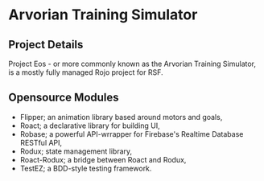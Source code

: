 # Arvorian Training Simulator

## Project Details

Project Eos - or more commonly known as the Arvorian Training Simulator, is a mostly fully managed Rojo project for RSF. 




## Opensource Modules
- Flipper; an animation library based around motors and goals,
- Roact; a declarative library for building UI,
- Robase; a powerful API-wrrapper for Firebase's Realtime Database RESTful API,
- Rodux; state management library,
- Roact-Rodux; a bridge between Roact and Rodux,
- TestEZ; a BDD-style testing framework.